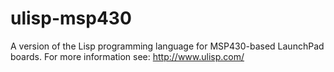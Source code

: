 # ulisp-msp430
A version of the Lisp programming language for MSP430-based LaunchPad boards.
For more information see:
http://www.ulisp.com/
